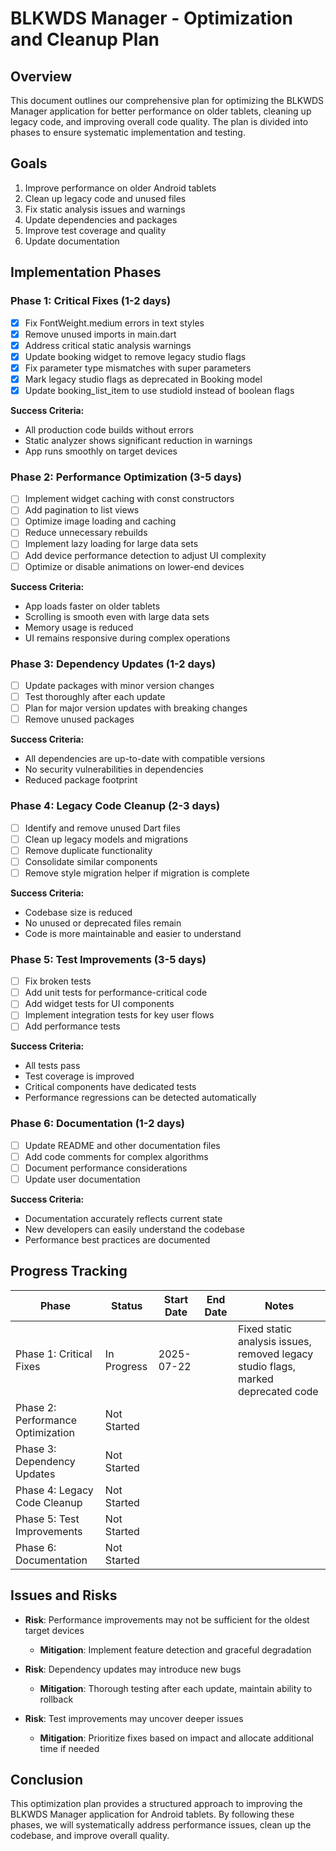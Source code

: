 # BLKWDS Manager - Optimization and Cleanup Plan

## Overview

This document outlines our comprehensive plan for optimizing the BLKWDS Manager application for better performance on older tablets, cleaning up legacy code, and improving overall code quality. The plan is divided into phases to ensure systematic implementation and testing.

## Goals

1. Improve performance on older Android tablets
2. Clean up legacy code and unused files
3. Fix static analysis issues and warnings
4. Update dependencies and packages
5. Improve test coverage and quality
6. Update documentation

## Implementation Phases

### Phase 1: Critical Fixes (1-2 days)

- [x] Fix FontWeight.medium errors in text styles
- [x] Remove unused imports in main.dart
- [x] Address critical static analysis warnings
- [x] Update booking widget to remove legacy studio flags
- [x] Fix parameter type mismatches with super parameters
- [x] Mark legacy studio flags as deprecated in Booking model
- [x] Update booking_list_item to use studioId instead of boolean flags

**Success Criteria:**
- All production code builds without errors
- Static analyzer shows significant reduction in warnings
- App runs smoothly on target devices

### Phase 2: Performance Optimization (3-5 days)

- [ ] Implement widget caching with const constructors
- [ ] Add pagination to list views
- [ ] Optimize image loading and caching
- [ ] Reduce unnecessary rebuilds
- [ ] Implement lazy loading for large data sets
- [ ] Add device performance detection to adjust UI complexity
- [ ] Optimize or disable animations on lower-end devices

**Success Criteria:**
- App loads faster on older tablets
- Scrolling is smooth even with large data sets
- Memory usage is reduced
- UI remains responsive during complex operations

### Phase 3: Dependency Updates (1-2 days)

- [ ] Update packages with minor version changes
- [ ] Test thoroughly after each update
- [ ] Plan for major version updates with breaking changes
- [ ] Remove unused packages

**Success Criteria:**
- All dependencies are up-to-date with compatible versions
- No security vulnerabilities in dependencies
- Reduced package footprint

### Phase 4: Legacy Code Cleanup (2-3 days)

- [ ] Identify and remove unused Dart files
- [ ] Clean up legacy models and migrations
- [ ] Remove duplicate functionality
- [ ] Consolidate similar components
- [ ] Remove style migration helper if migration is complete

**Success Criteria:**
- Codebase size is reduced
- No unused or deprecated files remain
- Code is more maintainable and easier to understand

### Phase 5: Test Improvements (3-5 days)

- [ ] Fix broken tests
- [ ] Add unit tests for performance-critical code
- [ ] Add widget tests for UI components
- [ ] Implement integration tests for key user flows
- [ ] Add performance tests

**Success Criteria:**
- All tests pass
- Test coverage is improved
- Critical components have dedicated tests
- Performance regressions can be detected automatically

### Phase 6: Documentation (1-2 days)

- [ ] Update README and other documentation files
- [ ] Add code comments for complex algorithms
- [ ] Document performance considerations
- [ ] Update user documentation

**Success Criteria:**
- Documentation accurately reflects current state
- New developers can easily understand the codebase
- Performance best practices are documented

## Progress Tracking

| Phase | Status | Start Date | End Date | Notes |
|-------|--------|------------|----------|-------|
| Phase 1: Critical Fixes | In Progress | 2025-07-22 | | Fixed static analysis issues, removed legacy studio flags, marked deprecated code |
| Phase 2: Performance Optimization | Not Started | | | |
| Phase 3: Dependency Updates | Not Started | | | |
| Phase 4: Legacy Code Cleanup | Not Started | | | |
| Phase 5: Test Improvements | Not Started | | | |
| Phase 6: Documentation | Not Started | | | |

## Issues and Risks

- **Risk**: Performance improvements may not be sufficient for the oldest target devices
  - **Mitigation**: Implement feature detection and graceful degradation

- **Risk**: Dependency updates may introduce new bugs
  - **Mitigation**: Thorough testing after each update, maintain ability to rollback

- **Risk**: Test improvements may uncover deeper issues
  - **Mitigation**: Prioritize fixes based on impact and allocate additional time if needed

## Conclusion

This optimization plan provides a structured approach to improving the BLKWDS Manager application for Android tablets. By following these phases, we will systematically address performance issues, clean up the codebase, and improve overall quality.
